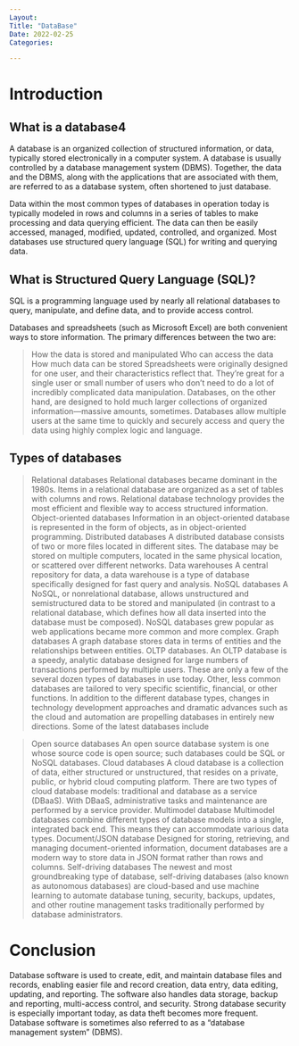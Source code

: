 ```yaml
---
Layout:
Title: "DataBase"
Date: 2022-02-25
Categories:

---
```


# Introduction

## What is a database4

A database is an organized collection of structured information, or data, typically stored 
electronically in a computer system. A database is usually controlled by a database management 
system (DBMS). Together, the data and the DBMS, along with the applications that are associated 
with them, are referred to as a database system, often shortened to just database.

Data within the most common types of databases in operation today is typically modeled in rows and 
columns in a series of tables to make processing and data querying efficient. The data can then be 
easily accessed, managed, modified, updated, controlled, and organized. Most databases use structured 
query language (SQL) for writing and querying data.

## What is Structured Query Language (SQL)?

SQL is a programming language used by nearly all relational databases to query, manipulate, and define data, 
and to provide access control.

Databases and spreadsheets (such as Microsoft Excel) are both convenient ways to store information. 
The primary differences between the two are:

> How the data is stored and manipulated
Who can access the data
How much data can be stored
Spreadsheets were originally designed for one user, and their characteristics reflect that. They’re great for a 
single user or small number of users who don’t need to do a lot of incredibly complicated data manipulation. 
Databases, on the other hand, are designed to hold much larger collections of organized information—massive amounts, 
sometimes. Databases allow multiple users at the same time to quickly and securely access and query the data using 
highly complex logic and language.

## Types of databases

> Relational databases
Relational databases became dominant in the 1980s. Items in a relational database are organized as a set of tables with 
columns and rows. Relational database technology provides the most efficient and flexible way to access structured information.
> Object-oriented databases
Information in an object-oriented database is represented in the form of objects, as in object-oriented programming.
> Distributed databases
A distributed database consists of two or more files located in different sites. The database may be stored on multiple computers, 
located in the same physical location, or scattered over different networks.
> Data warehouses
A central repository for data, a data warehouse is a type of database specifically designed for fast query and analysis.
> NoSQL databases
A NoSQL, or nonrelational database, allows unstructured and semistructured data to be stored and manipulated (in contrast to a relational 
database, which defines how all data inserted into the database must be composed). NoSQL databases grew popular as web applications became 
more common and more complex.
>Graph databases
A graph database stores data in terms of entities and the relationships between entities.
OLTP databases. An OLTP database is a speedy, analytic database designed for large numbers of transactions performed by multiple users.
These are only a few of the several dozen types of databases in use today. Other, less common databases are tailored to very specific scientific, 
financial, or other functions. In addition to the different database types, changes in technology development approaches and dramatic advances such 
as the cloud and automation are propelling databases in entirely new directions. Some of the latest databases include

> Open source databases
An open source database system is one whose source code is open source; such databases could be SQL or NoSQL databases.
> Cloud databases
A cloud database is a collection of data, either structured or unstructured, that resides on a private, public, or hybrid cloud computing platform. 
There are two types of cloud database models: traditional and database as a service (DBaaS). With DBaaS, administrative tasks and maintenance are 
performed by a service provider.
> Multimodel database
Multimodel databases combine different types of database models into a single, integrated back end. This means they can accommodate various data types.
> Document/JSON database
Designed for storing, retrieving, and managing document-oriented information, document databases are a modern way to store data in JSON format rather than rows and columns.
> Self-driving databases
The newest and most groundbreaking type of database, self-driving databases (also known as autonomous databases) are cloud-based and use machine learning to automate 
database tuning, security, backups, updates, and other routine management tasks traditionally performed by database administrators.

# Conclusion

Database software is used to create, edit, and maintain database files and records, enabling easier file and record creation, data entry, data editing, 
updating, and reporting. The software also handles data storage, backup and reporting, multi-access control, and security. Strong database security is 
especially important today, as data theft becomes more frequent. Database software is sometimes also referred to as a “database management system” (DBMS).